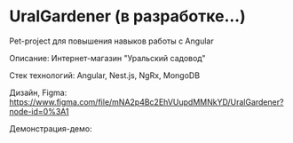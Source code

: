 # UralGardener (в разработке...)

Pet-project для повышения навыков работы с Angular 

Описание: Интернет-магазин "Уральский садовод"

Стек технологий: Angular, Nest.js, NgRx, MongoDB

Дизайн, Figma: https://www.figma.com/file/mNA2p4Bc2EhVUupdMMNkYD/UralGardener?node-id=0%3A1

Демонстрация-демо: 

